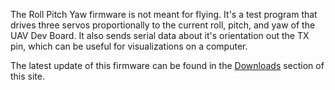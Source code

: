 The Roll Pitch Yaw firmware is not meant for flying.  It's a test program that drives three servos proportionally to the current roll, pitch, and yaw of the UAV Dev Board.  It also sends serial data about it's orientation out the TX pin, which can be useful for visualizations on a computer.

The latest update of this firmware can be found in the [Downloads](http://code.google.com/p/gentlenav/downloads/list) section of this site.